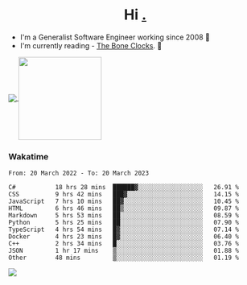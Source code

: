 <h1 align="center">Hi <a href="https://www.hackerrank.com/erasmosaraujo">.</a></h1>
 
- I'm a Generalist Software Engineer working  since 2008 🚀
- I'm currently reading - <a href="https://www.amazon.ca/Bone-Clocks-David-Mitchell/dp/0340921625">The Bone Clocks</a>. 📘
  
<p align="left">
  <a href="https://github.com/erasmosoares/github-readme-stats">
    <img
      align="center"
      src="https://github-readme-stats.vercel.app/api/top-langs/?username=erasmosoares&theme=radical&layout=compact"
    />
  </a>
  <a href="https://github.com/erasmosoares/github-readme-stats">
    <img
      align="center"
      height="165"
      src="https://github-readme-stats.vercel.app/api?username=erasmosoares&theme=radical&count_private=true&show_icons=true&custom_title=Github%20Status&hide=issues"
    />
  </a>
</p>

<!--
 ### Repo 
 
<p align="left">
 <a href="https://github.com/erasmosoares/github-readme-stats">
    <img
      align="center"
      height="165"
      src="https://github-readme-stats.vercel.app/api/pin?username=erasmosoares&repo=sample-node&title_color=fff&icon_color=f9f9f9&text_color=9f9f9f&bg_color=151515"
    />
  </a>
  <a href="https://github.com/erasmosoares/github-readme-stats">
    <img
      align="center"
      height="165"
      src="https://github-readme-stats.vercel.app/api/pin?username=erasmosoares&repo=sample-node&title_color=fff&icon_color=f9f9f9&text_color=9f9f9f&bg_color=151515"
    />
  </a>
</p>
-->

 ### Wakatime 

<!--START_SECTION:waka-->

```text
From: 20 March 2022 - To: 20 March 2023

C#           18 hrs 28 mins  ██████▓░░░░░░░░░░░░░░░░░░   26.91 %
CSS          9 hrs 42 mins   ███▓░░░░░░░░░░░░░░░░░░░░░   14.15 %
JavaScript   7 hrs 10 mins   ██▓░░░░░░░░░░░░░░░░░░░░░░   10.45 %
HTML         6 hrs 46 mins   ██▒░░░░░░░░░░░░░░░░░░░░░░   09.87 %
Markdown     5 hrs 53 mins   ██░░░░░░░░░░░░░░░░░░░░░░░   08.59 %
Python       5 hrs 25 mins   ██░░░░░░░░░░░░░░░░░░░░░░░   07.90 %
TypeScript   4 hrs 54 mins   █▓░░░░░░░░░░░░░░░░░░░░░░░   07.14 %
Docker       4 hrs 23 mins   █▓░░░░░░░░░░░░░░░░░░░░░░░   06.40 %
C++          2 hrs 34 mins   █░░░░░░░░░░░░░░░░░░░░░░░░   03.76 %
JSON         1 hr 17 mins    ▒░░░░░░░░░░░░░░░░░░░░░░░░   01.88 %
Other        48 mins         ▒░░░░░░░░░░░░░░░░░░░░░░░░   01.19 %
```

<!--END_SECTION:waka-->

![](https://komarev.com/ghpvc/?username=erasmosoares&color=brightgreen)
